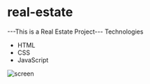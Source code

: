 # real-estate
---This is a Real Estate Project---
Technologies
- HTML
- CSS
- JavaScript

![screen](https://github.com/user-attachments/assets/5fc710da-a722-44d9-b283-d529b33e91bc)

